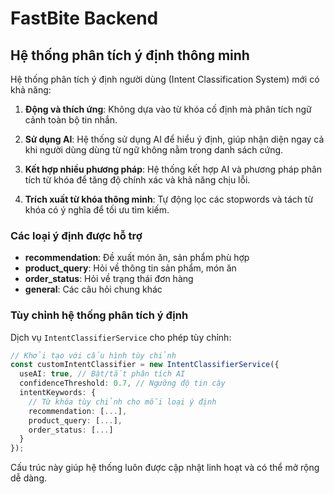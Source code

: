 # FastBite Backend

## Hệ thống phân tích ý định thông minh

Hệ thống phân tích ý định người dùng (Intent Classification System) mới có khả năng:

1. **Động và thích ứng**: Không dựa vào từ khóa cố định mà phân tích ngữ cảnh toàn bộ tin nhắn.

2. **Sử dụng AI**: Hệ thống sử dụng AI để hiểu ý định, giúp nhận diện ngay cả khi người dùng dùng từ ngữ không nằm trong danh sách cứng.

3. **Kết hợp nhiều phương pháp**: Hệ thống kết hợp AI và phương pháp phân tích từ khóa để tăng độ chính xác và khả năng chịu lỗi.

4. **Trích xuất từ khóa thông minh**: Tự động lọc các stopwords và tách từ khóa có ý nghĩa để tối ưu tìm kiếm.

### Các loại ý định được hỗ trợ

- **recommendation**: Đề xuất món ăn, sản phẩm phù hợp
- **product_query**: Hỏi về thông tin sản phẩm, món ăn
- **order_status**: Hỏi về trạng thái đơn hàng
- **general**: Các câu hỏi chung khác

### Tùy chỉnh hệ thống phân tích ý định

Dịch vụ `IntentClassifierService` cho phép tùy chỉnh:

```typescript
// Khởi tạo với cấu hình tùy chỉnh
const customIntentClassifier = new IntentClassifierService({
  useAI: true, // Bật/tắt phân tích AI
  confidenceThreshold: 0.7, // Ngưỡng độ tin cậy
  intentKeywords: {
    // Từ khóa tùy chỉnh cho mỗi loại ý định
    recommendation: [...],
    product_query: [...],
    order_status: [...]
  }
});
```

Cấu trúc này giúp hệ thống luôn được cập nhật linh hoạt và có thể mở rộng dễ dàng. 